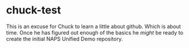 # chuck-test

This is an excuse for Chuck to learn a little about github.  Which is about time.
Once he has figured out enough of the basics he *might* be ready to create the
initial NAPS Unified Demo repository.
